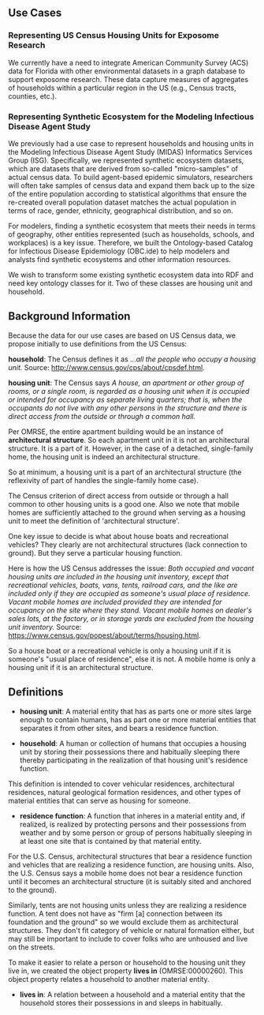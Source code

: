 ## Use Cases

### Representing US Census Housing Units for Exposome Research

We currently have a need to integrate American Community Survey (ACS) data for Florida with other environmental datasets in a graph database to support exposome research. These data capture measures of aggregates of households within a particular region in the US (e.g., Census tracts, counties, etc.).

### Representing Synthetic Ecosystem for the Modeling Infectious Disease Agent Study

We previously had a use case to represent households and housing units in the Modeling Infectious Disease Agent Study (MIDAS) Informatics Services Group (ISG). Specifically, we represented synthetic ecosystem datasets, which are datasets that are derived from so-called "micro-samples" of actual census data.  To build agent-based epidemic simulators, researchers will often take samples of census data and expand them back up to the size of the entire population according to statistical algorithms that ensure the re-created overall population dataset matches the actual population in terms of race, gender, ethnicity, geographical distribution, and so on.

For modelers, finding a synthetic ecosystem that meets their needs in terms of geography, other entities represented (such as households, schools, and workplaces) is a key issue.  Therefore, we built the Ontology-based Catalog for Infectious Disease Epidemiology (OBC.ide) to help modelers and analysts find synthetic ecosystems and other information resources.

We wish to transform some existing synthetic ecosystem data into RDF and need key ontology classes for it.  Two of these classes are housing unit and household.

## Background Information
Because the data for our use cases are based on US Census data, we propose initially to use definitions from the US Census:

**household**: The Census defines it as ...<em>all the people who occupy a housing unit.</em>  Source: http://www.census.gov/cps/about/cpsdef.html.

**housing unit**: The Census says  <em>A house, an apartment or other group of rooms, or a single room, is regarded as a housing unit when it is occupied or intended for occupancy as separate living quarters; that is, when the occupants do not live with any other persons in the structure and there is direct access from the outside or through a common hall.</em>

Per OMRSE, the entire apartment building would be an instance of **architectural structure**.  So each apartment unit in it is not an architectural structure.  It is a part of it.  However, in the case of a detached, single-family home, the housing unit is indeed an architectural structure.

So at minimum, a housing unit is a part of an architectural structure (the reflexivity of part of handles the single-family home case).

The Census criterion of direct access from outside or through a hall common to other housing units is a good one.  Also we note that mobile homes are sufficiently attached to the ground when serving as a housing unit to meet the definition of 'architectural structure'.

One key issue to decide is what about house boats and recreational vehicles?  They clearly are not architectural structures (lack connection to ground).  But they serve a particular housing function.

Here is how the US Census addresses the issue: <em>Both occupied and vacant housing units are included in the housing unit inventory, except that recreational vehicles, boats, vans, tents, railroad cars, and the like are included only if they are occupied as someone's usual place of residence. Vacant mobile homes are included provided they are intended for occupancy on the site where they stand. Vacant mobile homes on dealer's sales lots, at the factory, or in storage yards are excluded from the housing unit inventory.</em>  Source: https://www.census.gov/popest/about/terms/housing.html.

So a house boat or a recreational vehicle is only a housing unit if it is someone's "usual place of residence", else it is not.  A mobile home is only a housing unit if it is an architectural structure.

## Definitions
- **housing unit**: A material entity that has as parts one or more sites large enough to contain humans, has as part one or more material entities that separates it from other sites, and bears a residence function.

- **household**: A human or collection of humans that occupies a housing unit by storing their possessions there and habitually sleeping there thereby participating in the realization of that housing unit's residence function.

This definition is intended to cover vehicular residences, architectural residences, natural geological formation residences, and other types of material entities that can serve as housing for someone.

- **residence function**: A function that inheres in a material entity and, if realized, is realized by protecting persons and their possessions from weather and by some person or group of persons habitually sleeping in at least one site that is contained by that material entity.

For the U.S. Census, architectural structures that bear a residence function and vehicles that are realizing a residence function, are housing units.  Also, the U.S. Census says a mobile home does not bear a residence function until it becomes an architectural structure (it is suitably sited and anchored to the ground).

Similarly, tents are not housing units unless they are realizing a residence function.  A tent does not have as "firm [a] connection between its foundation and the ground" so we would exclude them as architectural structures.  They don't fit category of vehicle or natural formation either, but may still be important to include to cover folks who are unhoused and live on the streets.


To make it easier to relate a person or household to the housing unit they live in, we created the object property **lives in** (OMRSE:00000260). This object property relates a household to another material entity.

- **lives in**: A relation between a household and a material entity that the household stores their possessions in and sleeps in habitually.
